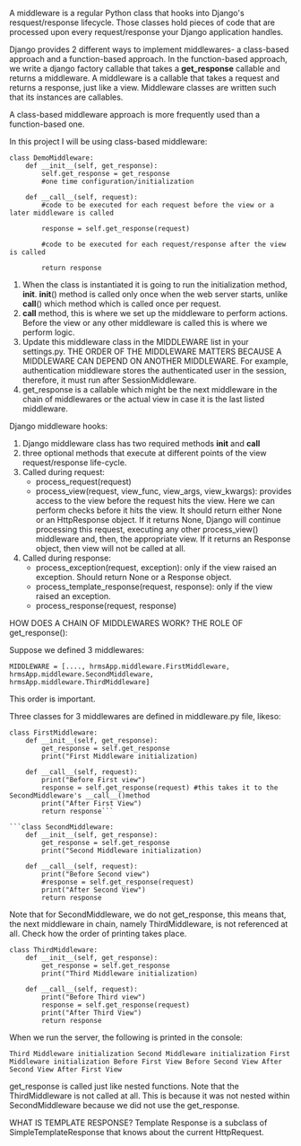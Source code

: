 A middleware is a regular Python class that hooks into Django's resquest/response lifecycle. Those classes hold pieces of code that are processed upon every request/response your Django application handles.

Django provides 2 different ways to implement middlewares- a class-based approach and a function-based approach. In the function-based approach, we write a django factory callable that takes a __get_response__ callable and returns a middleware. A middleware is a callable that takes a request and returns a response, just like a view. Middleware classes are written such that its instances are callables.

A class-based middleware approach is more frequently used than a function-based one.

In this project I will be using class-based middleware:

```
class DemoMiddleware:
    def __init__(self, get_response):
        self.get_response = get_response
        #one time configuration/initialization

    def __call__(self, request):
        #code to be executed for each request before the view or a later middleware is called

        response = self.get_response(request)

        #code to be executed for each request/response after the view is called

        return response
```

1. When the class is instantiated it is going to run the initialization method, __init__. __init__() method is called only once when the web server starts, unlike __call__() which method which is called once per request.
2. __call__ method, this is where we set up the middleware to perform actions. Before the view or any other middleware is called this is where we perform logic. 
3. Update this middleware class in the MIDDLEWARE list in your settings.py. THE ORDER OF THE MIDDLEWARE MATTERS BECAUSE A MIDDLEWARE CAN DEPEND ON ANOTHER MIDDLEWARE. For example, authentication middleware stores the authenticated user in the session, therefore, it must run after SessionMiddleware.
4. get_response is a callable which might be the next middleware in the chain of middlewares or the actual view in case it is the last listed middleware.

Django middleware hooks:
1. Django middleware class has two required methods __init__ and __call__
2. three optional methods that execute at different points of the view request/response life-cycle.
3. Called during request:
    * process_request(request)
    * process_view(request, view_func, view_args, view_kwargs): provides access to the view before the request hits the view. Here we can perform checks before it hits the view. It should return either None or an HttpResponse object. If it returns None, Django will continue processing this request, executing any other process_view() middleware and, then, the appropriate view. If it returns an Response object, then view will not be called at all.
4. Called during response:
    * process_exception(request, exception): only if the view raised an exception. Should return None or a Response object.
    * process_template_response(request, response): only if the view raised an exception.
    * process_response(request, response)



HOW DOES A CHAIN OF MIDDLEWARES WORK?
THE ROLE OF get_response():

Suppose we defined 3 middlewares:

`MIDDLEWARE = [....,
            hrmsApp.middleware.FirstMiddleware,
            hrmsApp.middleware.SecondMiddleware,
            hrmsApp.middleware.ThirdMiddleware]`

This order is important.

Three classes for 3 middlewares are defined in middleware.py file, likeso:

```
class FirstMiddleware:
    def __init__(self, get_response):
        get_response = self.get_response
        print("First Middleware initialization)

    def __call__(self, request):
        print("Before First view")
        response = self.get_response(request) #this takes it to the SecondMiddleware's __call__()method
        print("After First View")
        return response```

```class SecondMiddleware:
    def __init__(self, get_response):
        get_response = self.get_response
        print("Second Middleware initialization)

    def __call__(self, request):
        print("Before Second view")
        #response = self.get_response(request)
        print("After Second View")
        return response
```

Note that for SecondMiddleware, we do not get_response, this means that, the next middleware in chain, namely ThirdMiddleware, is not referenced at all. Check how the order of printing takes place.

```
class ThirdMiddleware:
    def __init__(self, get_response):
        get_response = self.get_response
        print("Third Middleware initialization)

    def __call__(self, request):
        print("Before Third view")
        response = self.get_response(request)
        print("After Third View")
        return response
```

When we run the server, the following is printed in the console:

`
Third Middleware initialization
Second Middleware initialization
First Middleware initialization
Before First View
Before Second View
After Second View
After First View
`

get_response is called just like nested functions. Note that the ThirdMiddleware is not called at all. This is because it was not nested within SecondMiddleware because we did not use the get_response.


WHAT IS TEMPLATE RESPONSE?
Template Response is a subclass of SimpleTemplateResponse that knows about the current HttpRequest.
